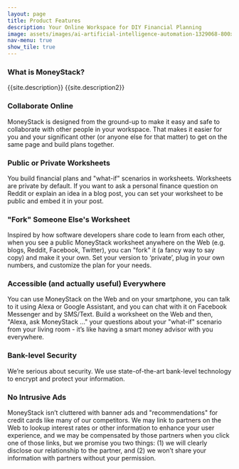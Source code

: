 ```yaml
---
layout: page
title: Product Features
description: Your Online Workspace for DIY Financial Planning  
image: assets/images/ai-artificial-intelligence-automation-1329068-800x781.jpg
nav-menu: true
show_tile: true
---
```


### What is MoneyStack?
{{site.description}} {{site.description2}}

### Collaborate Online
MoneyStack is designed from the ground-up to make it easy and safe to collaborate with other people in your workspace. That makes it easier for you and your significant other (or anyone else for that matter) to get on the same page and build plans together. 

### Public or Private Worksheets
You build financial plans and "what-if" scenarios in worksheets. Worksheets are private by default. If you want to ask a personal finance question on Reddit or explain an idea in a blog post, you can set your worksheet to be public and embed it in your post.

### "Fork" Someone Else's Worksheet
Inspired by how software developers share code to learn from each other, when you see a public MoneyStack worksheet anywhere on the Web (e.g. blogs, Reddit, Facebook, Twitter), you can "fork" it (a fancy way to say copy) and make it your own. Set your version to ‘private’, plug in your own numbers, and customize the plan for your needs.

### Accessible (and actually useful) Everywhere
You can use MoneyStack on the Web and on your smartphone, you can talk to it using Alexa or Google Assistant, and you can chat with it on Facebook Messenger and by SMS/Text. Build a worksheet on the Web and then, "Alexa, ask MoneyStack ..." your questions about your "what-if" scenario from your living room - it’s like having a smart money advisor with you everywhere.

### Bank-level Security
We’re serious about security. We use state-of-the-art bank-level technology to encrypt and protect your information. 

### No Intrusive Ads
MoneyStack isn’t cluttered with banner ads and "recommendations" for credit cards like many of our competitors. We may link to partners on the Web to lookup interest rates or other information to enhance your user experience, and we may be compensated by those partners when you click one of those links, but we promise you two things: (1) we will clearly disclose our relationship to the partner, and (2) we won’t share your information with partners without your permission.

